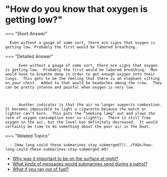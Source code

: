# "How do you know that oxygen is getting low?"

  === "Short Answer"

      Even without a gauge of some sort, there are signs that oxygen is getting low. Probably the first would be labored breathing.

  === "Detailed Answer"

          Even without a gauge of some sort, there are signs that oxygen is getting low.  Probably the first would be labored breathing.  Men would have to breathe deep in order to get enough oxygen into their lungs.  This gets to be the feeling that there is an elephant sitting on your chest.  Added to that would be headaches among the crew.  They can be pretty intense and painful when oxygen is very low.

          

          Another indicator is that the air no longer supports combustion.  It becomes impossible to light a cigarette because the match or lighter can’t burn.  This puts the “smoking lamp” out and slows the rate of oxygen consumption ever so slightly.  There is still free oxygen in the air, but the level has definitely decreased.  It would certainly be time to do something about the poor air in the boat.

  === "Related Topics"

      - [How long could these submarines stay submerged?](../FAQs/how-long-could-these-submarines-stay-submerged.md)
- [Why was it important to be on the surface at night?](../FAQs/why-was-it-important-to-be-on-the-surface-at-night.md)
- [What kinds of messages would submarines send during a patrol?](../FAQs/what-kinds-of-messages-would-submarines-send-during-a-patrol.md)
- [What if you ran out of fuel?](../FAQs/what-if-you-ran-out-of-fuel.md)
